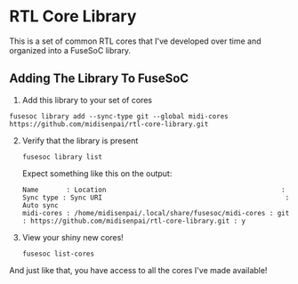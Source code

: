 # RTL Core Library

This is a set of common RTL cores that I've developed over time and organized into a FuseSoC library.

## Adding The Library To FuseSoC

1. Add this library to your set of cores

`fusesoc library add --sync-type git --global midi-cores https://github.com/midisenpai/rtl-core-library.git`

2. Verify that the library is present

   `fusesoc library list`

   Expect something like this on the output:

   ```
   Name       : Location                                            : Sync type : Sync URI                                              : Auto sync
   midi-cores : /home/midisenpai/.local/share/fusesoc/midi-cores : git       : https://github.com/midisenpai/rtl-core-library.git : y
   ```

3. View your shiny new cores!

   `fusesoc list-cores`

And just like that, you have access to all the cores I've made available!
